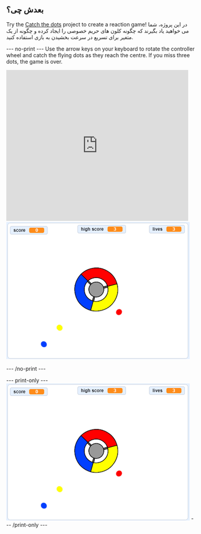 ## بعدش چی؟

Try the [Catch the dots](https://projects.raspberrypi.org/en/projects/catch-the-dots?utm_source=pathway&utm_medium=whatnext&utm_campaign=projects) project to create a reaction game! در این پروژه، شما می خواهید یاد بگیرند که چگونه کلون های حریم خصوصی را ایجاد کرده و چگونه از یک متغیر برای تسریع در سرعت بخشیدن به بازی استفاده کنید.

\--- no-print \--- Use the arrow keys on your keyboard to rotate the controller wheel and catch the flying dots as they reach the centre. If you miss three dots, the game is over.

<div class="scratch-preview">
  <iframe allowtransparency="true" width="485" height="402" src="https://scratch.mit.edu/projects/embed/252923761/?autostart=false" frameborder="0" scrolling="no"></iframe>
  <img src="images/dots-final.png">
</div>

\--- /no-print \---

\--- print-only \--- ![Dots screenshot](images/dots-final.png) \--- /print-only \---